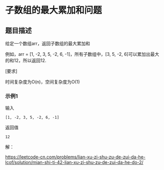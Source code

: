# 子数组的最大累加和问题

## 题目描述

给定一个数组arr，返回子数组的最大累加和

例如，arr = [1, -2, 3, 5, -2, 6, -1]，所有子数组中，[3, 5, -2, 6]可以累加出最大的和12，所以返回12.

[要求]

时间复杂度为O(n)，空间复杂度为O(1)

### 示例1

输入

```
[1, -2, 3, 5, -2, 6, -1]
```

返回值

```
12
```





解：

https://leetcode-cn.com/problems/lian-xu-zi-shu-zu-de-zui-da-he-lcof/solution/mian-shi-ti-42-lian-xu-zi-shu-zu-de-zui-da-he-do-2/


